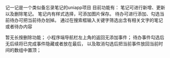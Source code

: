 记一记是一个类似备忘录笔记的uniapp项目
目前功能有：
笔记可进行新增、更新以及删除笔记。
笔记内有样式选择，可添加图片保存。
待办可进行添加、勾选当前待办可把当前待办划掉。
通过在搜索框输入关键字筛选出含有相关文字的笔记或者待办内容

暂无长按删除功能；
小程序端导航栏左上角的返回无添加事件；
待办事件勾选后无后续将已完成事件隐藏或者放在最后，
以及取消勾选后把当前事件放回当前时间的数组中置顶；